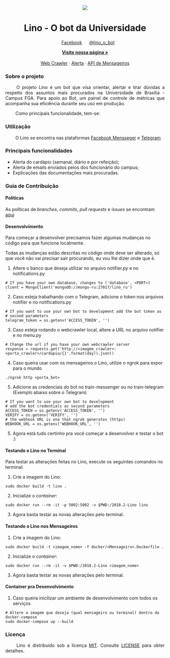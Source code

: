 
<p align="center">
  <img src="https://user-images.githubusercontent.com/18364727/46375175-19b5a300-c669-11e8-898e-00b4f5a1fed4.png">
</p>

<h1 align="center"> Lino - O bot da Universidade</h1>
<p align="center">
  <img width="15" src="https://user-images.githubusercontent.com/18364727/46375818-d2c8ad00-c66a-11e8-95a3-a4f80e984a35.png">
  <a href="https://www.facebook.com/Lino-303317230254781/?modal=admin_todo_tour" margin=50>Facebook</a>
  <img width="15" src="https://user-images.githubusercontent.com/18364727/46376121-9a759e80-c66b-11e8-8aa0-6c4cf887089e.png">
  <a href="https://web.telegram.org/#/im?p=@lino_o_bot">@lino_o_bot</a>
</p>
  <p align="center">
    <a href="https://botlino.github.io/docs/"><strong>Visite nossa página &raquo;</strong></a>
    <br>
    <br>
    <a href="https://github.com/BotLino/Lino-WebCrawler">Web Crawler</a>
    &middot;
    <a href="https://github.com/BotLino/Lino-Alerta">Alerta</a>
    &middot;
    <a href="https://github.com/BotLino/Lino-API-Mensageiros">API de Mensageiros</a>
  </p>
</p>

### Sobre o projeto

<p align="justify"> &emsp;&emsp;
  O projeto Lino é um bot que visa orientar, alertar e tirar dúvidas a respeito dos assuntos mais procurados na Universidade de Brasília - Campus FGA. Para apoio ao Bot, um painel de controle de métricas que acompanha sua eficiência durante seu uso em produção.</p>

<p align="justify"> &emsp;&emsp;
  Como principais funcionalidade, tem-se:
</p>


### Utilização

&emsp;&emsp; O Lino se encontra nas plataformas <a href="https://www.facebook.com/Lino-303317230254781/?modal=admin_todo_tour" margin=50>Facebook Mensseger</a> e <a href="https://web.telegram.org/#/im?p=@lino_o_bot">Telegram</a>

### Principais funcionalidades

* Alerta do cardápio (semanal, diário e por refeição);
* Alerta de emails enviados pelos dos funcionário do campus;
* Explicações das documentações mais procuradas.

### Guia de Contribuição

#### Políticas

As políticas de _branches_, _commits_, _pull requests_ e _issues_ se encontram [aqui](https://github.com/fga-eps-mds/2018.2-Lino/tree/master/docs/policies)

#### Desenvolvimento

Para começar a desenvolver precisamos fazer algumas mudanças no código para que funcione localmente.

Todas as mudanças estão descritas no código onde deve ser alterado, só que você não vai precisar sair procurando, eu vou lhe dizer onde que é.

1. Altere o banco que deseja utilizar no arquivo notifier.py e no notifications.py
```
# If you have your own database, changes to ('database', <PORT>)
client = MongoClient('mongodb://mongo-ru:27017/lino_ru')
```

2. Caso esteja trabalhando com o Telegram, adicione o token nos arquivos notifier e no notifications.py
```
# If you want to use your own bot to development add the bot token as
# second parameters
telegram_token = os.getenv('ACCESS_TOKEN', '')
```

3. Caso esteja rodando o webcrawler local, altere a URL no arquivo notifier e no menu.py
```
# Change the url if you have your own webcrawler server
response = requests.get('http://<imagem_crawler>:<porta_crawler>/cardapio/{}'.format(day)).json()
```

4. Caso queira usar com os mensageiros o Lino, utilize o ngrok para expor para o mundo
```
./ngrok http <porta_bot>
```

5. Adicione as credenciais do bot no train-messenger ou no train-telegram (Exemplo abaixo sobre o Telegram)
```
# If you want to use your own bot to development
# add the bot credentials as second parameters
ACCESS_TOKEN = os.getenv('ACCESS_TOKEN', '')
VERIFY = os.getenv('VERIFY', '')
# the webhook URL is one that ngrok generates (https)
WEBHOOK_URL = os.getenv('WEBHOOK_URL', '')
```

5. Agora está tudo certinho pra você começar a desenvolver e testar o bot :)


#### Testando o Lino no Terminal

Para testar as alterações feitas no Lino, execute os seguintes comandos no terminal:

1. Crie a imagem do Lino:
```
sudo docker build -t lino .
```

2. Inicialize o _container_:
```
sudo docker run --rm -it -p 5002:5002 -v $PWD:/2018.2-Lino lino
```

3. Agora basta testar as novas alterações pelo terminal.

#### Testando o Lino nos Mensageiros

1. Crie a imagem do Lino:
```
sudo docker build -t <imagem_nome> -f docker/<Mensageiro>.Dockerfile .
```

2. Inicialize o _container_:
```
sudo docker run --rm -it -v $PWD:/2018.2-Lino <imagem_nome>
```

3. Agora basta testar as novas alterações pelo terminal.

#### Container pra Desenvolvimento

1. Caso queira inicilizar um ambiente de desenvolvimento com todos os serviços
```
# Altere a imagem que deseja (qual mensageiro ou terminal) dentro do docker-compose
sudo docker-compose up --build
```

### Licença

<p align="justify">&emsp;&emsp; Lino é distribuído sob a licença <a href="https://opensource.org/licenses/MIT">MIT</a>. Consulte <a href="https://github.com/fga-eps-mds/2018.2-Lino/blob/master/LICENSE.md">LICENSE</a> para obter detalhes.</p>
